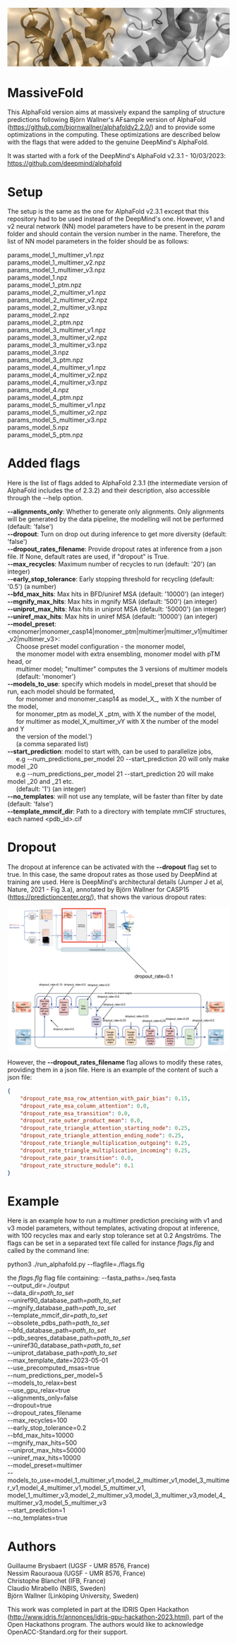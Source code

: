 ![header](imgs/header.png)

# MassiveFold

This AlphaFold version aims at massively expand the sampling of structure predictions following Björn Wallner's AFsample 
version of AlphaFold (https://github.com/bjornwallner/alphafoldv2.2.0/)
and to provide some optimizations in the computing.
These optimizations are described below with the flags that were added to the genuine DeepMind's AlphaFold.

It was started with a fork of the DeepMind's AlphaFold v2.3.1 - 10/03/2023: https://github.com/deepmind/alphafold

# Setup
The setup is the same as the one for AlphaFold v2.3.1 except that this repository had to be used instead of the DeepMind's
one. However, v1 and v2 neural network (NN) model parameters have to be present in the
*param* folder and should contain the version number in the name. Therefore, the list of NN 
model parameters in the folder should be as follows:

params_model_1_multimer_v1.npz  
params_model_1_multimer_v2.npz  
params_model_1_multimer_v3.npz  
params_model_1.npz  
params_model_1_ptm.npz  
params_model_2_multimer_v1.npz  
params_model_2_multimer_v2.npz  
params_model_2_multimer_v3.npz  
params_model_2.npz  
params_model_2_ptm.npz  
params_model_3_multimer_v1.npz  
params_model_3_multimer_v2.npz  
params_model_3_multimer_v3.npz  
params_model_3.npz  
params_model_3_ptm.npz  
params_model_4_multimer_v1.npz  
params_model_4_multimer_v2.npz  
params_model_4_multimer_v3.npz  
params_model_4.npz  
params_model_4_ptm.npz  
params_model_5_multimer_v1.npz  
params_model_5_multimer_v2.npz  
params_model_5_multimer_v3.npz  
params_model_5.npz  
params_model_5_ptm.npz  

# Added flags
Here is the list of flags added to AlphaFold 2.3.1 (the intermediate version of AlphaFold includes the of 2.3.2) and their description, also accessible through the --help
option.

  **--alignments_only**: Whether to generate only alignments. Only alignments will be generated by the data pipeline, the modelling will not be performed
    (default: 'false')  
  **--dropout**: Turn on drop out during inference to get more diversity
    (default: 'false')  
  **--dropout_rates_filename**: Provide dropout rates at inference from a json file.
  If None, default rates are used, if "dropout" is True.  
  **--max_recycles**: Maximum number of recycles to run
    (default: '20')
    (an integer)  
  **--early_stop_tolerance**: Early stopping threshold for recycling
    (default: '0.5')
    (a number)  
  **--bfd_max_hits**: Max hits in BFD/uniref MSA
    (default: '10000')
    (an integer)  
  **--mgnify_max_hits**: Max hits in mgnify MSA
    (default: '500')
    (an integer)  
 **--uniprot_max_hits**: Max hits in uniprot MSA
    (default: '50000')
    (an integer)  
  **--uniref_max_hits**: Max hits in uniref MSA
    (default: '10000')
    (an integer)  
  **--model_preset**: <monomer|monomer_casp14|monomer_ptm|multimer|multimer_v1|multimer_v2|multimer_v3>:  
  &nbsp;&nbsp;&nbsp;&nbsp; Choose preset model configuration - the monomer model,  
  &nbsp;&nbsp;&nbsp;&nbsp; the monomer model with extra ensembling, monomer model with pTM head, or  
  &nbsp;&nbsp;&nbsp;&nbsp; multimer model; "multimer" computes the 3 versions of multimer models  
  &nbsp;&nbsp;&nbsp;&nbsp; (default: 'monomer')  
  **--models_to_use**: specify which models in model_preset that should be run, each model should be formated,  
  &nbsp;&nbsp;&nbsp;&nbsp; for monomer and monomer_casp14 as model_X_, with X the number of the model,  
  &nbsp;&nbsp;&nbsp;&nbsp; for monomer_ptm as model_X _ptm, with X the number of the model,  
  &nbsp;&nbsp;&nbsp;&nbsp; for multimer as model_X_multimer_vY with X the number of the model and Y  
  &nbsp;&nbsp;&nbsp;&nbsp; the version of the model.')  
  &nbsp;&nbsp;&nbsp;&nbsp; (a comma separated list)  
  **--start_prediction**: model to start with, can be used to parallelize jobs,  
  &nbsp;&nbsp;&nbsp;&nbsp; e.g --num_predictions_per_model 20 --start_prediction 20 will only make model _20  
  &nbsp;&nbsp;&nbsp;&nbsp; e.g --num_predictions_per_model 21 --start_prediction 20 will make model _20 and _21 etc.  
  &nbsp;&nbsp;&nbsp;&nbsp; (default: '1') (an integer)  
  **--no_templates**: will not use any template, will be faster than filter by date
    (default: 'false')  
  **--template_mmcif_dir**: Path to a directory with template mmCIF structures, each named <pdb_id>.cif  

# Dropout
The dropout at inference can be activated with the **--dropout** flag set to true. 
In this case, the same dropout rates as those used by DeepMind at training are used. Here is DeepMind's architectural details (Jumper J et al, Nature, 2021 - Fig 3.a),
annotated by Björn Wallner for CASP15 (https://predictioncenter.org/), that shows the various dropout rates:  

![Dropout](imgs/dropout_arch.png)

However, the **--dropout_rates_filename** flag allows to modify these rates, providing them in a json file. Here is an example of the content of
such a json file:
```json
{  
    "dropout_rate_msa_row_attention_with_pair_bias": 0.15,  
    "dropout_rate_msa_column_attention": 0.0,  
    "dropout_rate_msa_transition": 0.0,  
    "dropout_rate_outer_product_mean": 0.0,  
    "dropout_rate_triangle_attention_starting_node": 0.25,  
    "dropout_rate_triangle_attention_ending_node": 0.25,  
    "dropout_rate_triangle_multiplication_outgoing": 0.25,  
    "dropout_rate_triangle_multiplication_incoming": 0.25,  
    "dropout_rate_pair_transition": 0.0,  
    "dropout_rate_structure_module": 0.1  
}  
```

# Example
Here is an example how to run a multimer prediction precising with v1 and v3 model parameters, without templates,
activating dropout at inference, with 100 recycles max and early stop tolerance set at 0.2 Angströms. The flags can be set in a separated 
text file called for instance *flags.flg* and called by the command line:

python3 ./run_alphafold.py --flagfile=./flags.flg

the *flags.flg* flag file containing:
--fasta_paths=./seq.fasta  
--output_dir=./output  
--data_dir=*path_to_set*  
--uniref90_database_path=*path_to_set*  
--mgnify_database_path=*path_to_set*  
--template_mmcif_dir=*path_to_set*  
--obsolete_pdbs_path=*path_to_set*  
--bfd_database_path=*path_to_set*  
--pdb_seqres_database_path=*path_to_set*  
--uniref30_database_path=*path_to_set*  
--uniprot_database_path=*path_to_set*  
--max_template_date=2023-05-01  
--use_precomputed_msas=true  
--num_predictions_per_model=5  
--models_to_relax=best  
--use_gpu_relax=true  
--alignments_only=false  
--dropout=true  
--dropout_rates_filename  
--max_recycles=100  
--early_stop_tolerance=0.2  
--bfd_max_hits=10000  
--mgnify_max_hits=500  
--uniprot_max_hits=50000  
--uniref_max_hits=10000  
--model_preset=multimer  
--models_to_use=model_1_multimer_v1,model_2_multimer_v1,model_3_multimer_v1,model_4_multimer_v1,model_5_multimer_v1,
model_1_multimer_v3,model_2_multimer_v3,model_3_multimer_v3,model_4_multimer_v3,model_5_multimer_v3  
--start_prediction=1  
--no_templates=true  

# Authors
Guillaume Brysbaert (UGSF - UMR 8576, France)  
Nessim Raouraoua (UGSF - UMR 8576, France)  
Christophe Blanchet (IFB, France)  
Claudio Mirabello (NBIS, Sweden)  
Björn Wallner (Linköping University, Sweden)  

This work was completed in part at the IDRIS Open Hackathon (http://www.idris.fr/annonces/idris-gpu-hackathon-2023.html), part of the Open Hackathons program. The authors would like to acknowledge OpenACC-Standard.org for their support.
